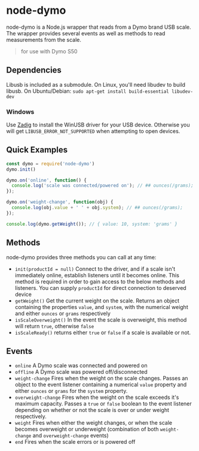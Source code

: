 # node-dymo

node-dymo is a Node.js wrapper that reads from a Dymo brand USB scale.  The wrapper provides several events as well as methods to read measurements from the scale.

> for use with Dymo S50

## Dependencies

Libusb is included as a submodule. On Linux, you'll need libudev to build libusb. On Ubuntu/Debian: `sudo apt-get install build-essential libudev-dev`

### Windows
Use [Zadig](http://sourceforge.net/projects/libwdi/files/zadig/) to install the WinUSB driver for your USB device. Otherwise you will get `LIBUSB_ERROR_NOT_SUPPORTED` when attempting to open devices.

## Quick Examples

```js
const dymo = require('node-dymo')
dymo.init()

dymo.on('online', function() {
  console.log('scale was connected/powered on'); // ## ounces(/grams);
});

dymo.on('weight-change', function(obj) {
  console.log(obj.value + ' ' + obj.system); // ## ounces(/grams);
});

console.log(dymo.getWeight()); // { value: 10, system: 'grams' }
```

## Methods

node-dymo provides three methods you can call at any time:

* `init(productId = null)` Connect to the driver, and if a scale isn't immediately online, establish listeners until it becomes online.  This method is required in order to gain access to the below methods and listeners. You can supply `productId` for direct connection to deserved device
* `getWeight()` Get the current weight on the scale. Returns an object containing the properties `value`, and `system`, with the numerical weight and either `ounces` or `grams` respectively
* `isScaleOverweight()` In the event the scale is overweight, this method will return `true`, otherwise `false`
* `isScaleReady()` returns either `true` or `false` if a scale is available or not.

## Events

* `online` A Dymo scale was connected and powered on
* `offline` A Dymo scale was powered off/disconnected
* `weight-change` Fires when the weight on the scale changes.  Passes an object to the event listener containing a numerical `value` property and either `ounces` or `grams` for the `system` property.
* `overweight-change` Fires when the weight on the scale exceeds it's maximum capacity.  Passes a `true` or `false` boolean to the event listener depending on whether or not the scale is over or under weight respectively.
* `weight` Fires when either the weight changes, or when the scale becomes overweight or underweight (combination of both `weight-change` and `overweight-change` events)
* `end` Fires when the scale errors or is powered off
